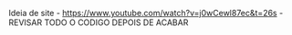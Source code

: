 Ideia de site - https://www.youtube.com/watch?v=j0wCewl87ec&t=26s - REVISAR TODO O CODIGO DEPOIS DE ACABAR
